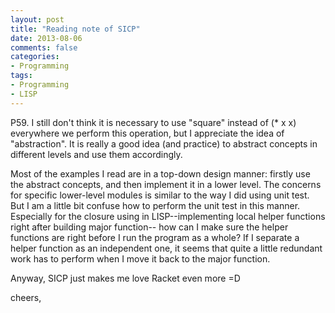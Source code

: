 ```yaml
---
layout: post
title: "Reading note of SICP"
date: 2013-08-06
comments: false
categories:
- Programming
tags:
- Programming
- LISP
---
```



P59. I still don't think it is necessary to use "square" instead of (* x x) everywhere we perform this operation, but I appreciate the idea of "abstraction". It is really a good idea (and practice) to abstract concepts in different levels and use them accordingly.

Most of the examples I read are in a top-down design manner: firstly use the abstract concepts, and then implement it in a lower level. The concerns for specific lower-level modules is similar to the way I did using unit test. But I am a little bit confuse how to perform the unit test in this manner. Especially for the closure using in LISP--implementing local helper functions right after building major function-- how can I make sure the helper functions are right before I run the program as a whole? If I separate a helper function as an independent one, it seems that quite a little redundant work has to perform when I move it back to the major function.

Anyway, SICP just makes me love Racket even more =D

cheers,
